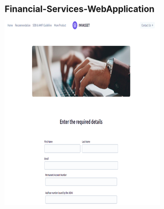 # Financial-Services-WebApplication

<img src="Images/Screenshot1.png" alt="drawing" width="800" height="600"/>

